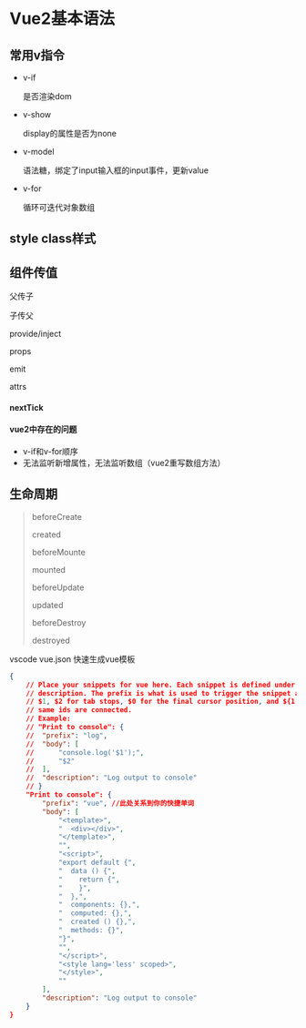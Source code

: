 # Vue2基本语法
## 常用v指令
* v-if 
  
  是否渲染dom
  
* v-show 
  
  display的属性是否为none
  
* v-model

  语法糖，绑定了input输入框的input事件，更新value  

* v-for

  循环可迭代对象数组
  
## style class样式




## 组件传值

父传子

子传父

provide/inject

props

emit

attrs



#### nextTick



#### vue2中存在的问题

* v-if和v-for顺序
* 无法监听新增属性，无法监听数组（vue2重写数组方法）

## 生命周期
> beforeCreate
> 
> created
> 
> beforeMounte
> 
> mounted
> 
> beforeUpdate
> 
> updated
> 
> beforeDestroy
> 
> destroyed

vscode vue.json 快速生成vue模板 

```json
{
	// Place your snippets for vue here. Each snippet is defined under a snippet name and has a prefix, body and 
	// description. The prefix is what is used to trigger the snippet and the body will be expanded and inserted. Possible variables are:
	// $1, $2 for tab stops, $0 for the final cursor position, and ${1:label}, ${2:another} for placeholders. Placeholders with the 
	// same ids are connected.
	// Example:
	// "Print to console": {
	// 	"prefix": "log",
	// 	"body": [
	// 		"console.log('$1');",
	// 		"$2"
	// 	],
	// 	"description": "Log output to console"
	// }
	"Print to console": {
		"prefix": "vue", //此处关系到你的快捷单词
		"body": [
			"<template>",
			"  <div></div>",
			"</template>",
			"",
			"<script>",
			"export default {",
			"  data () {",
			"    return {",
			"    }",
			"  },",
			"  components: {},",
			"  computed: {},",
			"  created () {},",
			"  methods: {}",
			"}",
			"",
			"</script>",
			"<style lang='less' scoped>",
			"</style>",
			""
		],
		"description": "Log output to console"
	}
}
```



